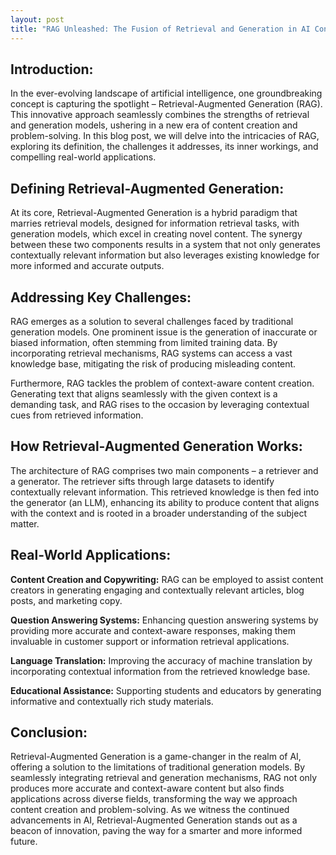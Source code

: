 ```yaml
---
layout: post
title: "RAG Unleashed: The Fusion of Retrieval and Generation in AI Content Creation"
---
```



## Introduction:

In the ever-evolving landscape of artificial intelligence, one groundbreaking concept is capturing the spotlight – Retrieval-Augmented Generation (RAG). This innovative approach seamlessly combines the strengths of retrieval and generation models, ushering in a new era of content creation and problem-solving. In this blog post, we will delve into the intricacies of RAG, exploring its definition, the challenges it addresses, its inner workings, and compelling real-world applications.

## Defining Retrieval-Augmented Generation:

At its core, Retrieval-Augmented Generation is a hybrid paradigm that marries retrieval models, designed for information retrieval tasks, with generation models, which excel in creating novel content. The synergy between these two components results in a system that not only generates contextually relevant information but also leverages existing knowledge for more informed and accurate outputs.

## Addressing Key Challenges:

RAG emerges as a solution to several challenges faced by traditional generation models. One prominent issue is the generation of inaccurate or biased information, often stemming from limited training data. By incorporating retrieval mechanisms, RAG systems can access a vast knowledge base, mitigating the risk of producing misleading content.

Furthermore, RAG tackles the problem of context-aware content creation. Generating text that aligns seamlessly with the given context is a demanding task, and RAG rises to the occasion by leveraging contextual cues from retrieved information.

## How Retrieval-Augmented Generation Works:

The architecture of RAG comprises two main components – a retriever and a generator. The retriever sifts through large datasets to identify contextually relevant information. This retrieved knowledge is then fed into the generator (an LLM), enhancing its ability to produce content that aligns with the context and is rooted in a broader understanding of the subject matter.

## Real-World Applications:

**Content Creation and Copywriting:** RAG can be employed to assist content creators in generating engaging and contextually relevant articles, blog posts, and marketing copy.

**Question Answering Systems:** Enhancing question answering systems by providing more accurate and context-aware responses, making them invaluable in customer support or information retrieval applications.

**Language Translation:** Improving the accuracy of machine translation by incorporating contextual information from the retrieved knowledge base.

**Educational Assistance:** Supporting students and educators by generating informative and contextually rich study materials.

## Conclusion:

Retrieval-Augmented Generation is a game-changer in the realm of AI, offering a solution to the limitations of traditional generation models. By seamlessly integrating retrieval and generation mechanisms, RAG not only produces more accurate and context-aware content but also finds applications across diverse fields, transforming the way we approach content creation and problem-solving. As we witness the continued advancements in AI, Retrieval-Augmented Generation stands out as a beacon of innovation, paving the way for a smarter and more informed future.